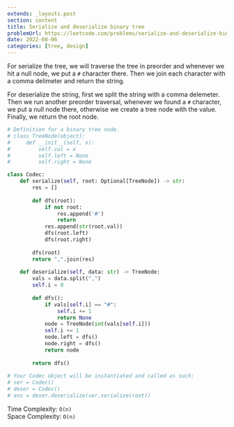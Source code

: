 ```yaml
---
extends: _layouts.post
section: content
title: Serialize and deserialize binary tree
problemUrl: https://leetcode.com/problems/serialize-and-deserialize-binary-tree/
date: 2022-08-06
categories: [tree, design]
---
```


For serialize the tree, we will traverse the tree in preorder and whenever we hit a null node, we put a `#` character there. Then we join each character with a comma delimeter and return the string.

For deserialize the string, first we split the string with a comma delemeter. Then we run another preorder traversal, whenever we found a `#` character, we put a null node there, otherwise we create a tree node with the value. Finally, we return the root node.

```python
# Definition for a binary tree node.
# class TreeNode(object):
#     def __init__(self, x):
#         self.val = x
#         self.left = None
#         self.right = None

class Codec:
    def serialize(self, root: Optional[TreeNode]) -> str:
        res = []
        
        def dfs(root):
            if not root:
                res.append('#')
                return
            res.append(str(root.val))
            dfs(root.left)
            dfs(root.right)
        
        dfs(root)
        return ",".join(res)
            
    def deserialize(self, data: str) -> TreeNode:
        vals = data.split(",")
        self.i = 0
        
        def dfs():
            if vals[self.i] == "#":
                self.i += 1
                return None
            node = TreeNode(int(vals[self.i]))
            self.i += 1
            node.left = dfs()
            node.right = dfs()
            return node
        
        return dfs()
        
# Your Codec object will be instantiated and called as such:
# ser = Codec()
# deser = Codec()
# ans = deser.deserialize(ser.serialize(root))
```

Time Complexity: `O(n)` <br/>
Space Complexity: `O(n)`